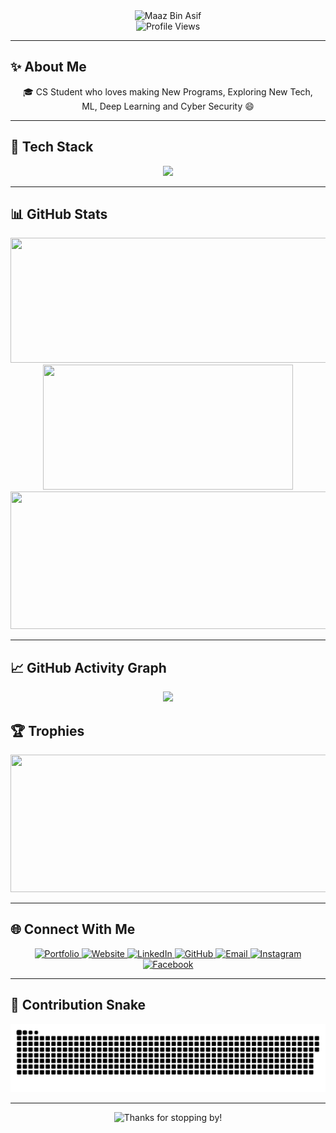 <div align="center">
  <img src="https://readme-typing-svg.herokuapp.com?font=Fira+Code&weight=700&size=28&pause=1000&color=00FFAA&center=true&vCenter=true&width=800&lines=😁+Hi+I'm+Maaz+👋;Python+%7C+Kotlin+%7C+Web+Dev+%7C+AI+Enthusiast;Welcome+to+my+GitHub+Universe!" alt="Maaz Bin Asif" />
</div>

<div align="center">
  <img src="https://komarev.com/ghpvc/?username=Maaz-319&style=for-the-badge&color=36725a" alt="Profile Views"/>
</div>

---

## ✨ About Me

<div align="center" style="max-width: 800px; padding: 0 20px;">

🎓 CS Student who loves making New Programs, Exploring New Tech, ML, Deep Learning and Cyber Security 😄

</div>

---

## 🚀 Tech Stack

<div align="center">
  <img src="https://skillicons.dev/icons?i=python,kotlin,html,css,js,cpp,c,sqlite,jquery,pandas,sklearn,git,androidstudio,vscode,react,mysql,sublime,github,pycharm,tailwind&perline=8" />
</div>

---

## 📊 GitHub Stats
<p align="center">
  <img width="600" height="200" src="https://github-readme-stats.vercel.app/api?username=Maaz-319&show_icons=true&theme=vision-friendly-dark">
  <img width="400" height="200" src="https://github-readme-stats.vercel.app/api/top-langs/?username=Maaz-319&layout=compact&theme=vision-friendly-dark">
  <img width="800" height="220" src="https://streak-stats.demolab.com?user=Maaz-319&theme=highcontrast&hide_border=true&border_radius=5&card_width=800">
</p>

---

## 📈 GitHub Activity Graph

<div align="center">
  <img src="https://github-readme-activity-graph.vercel.app/graph?username=Maaz-319&theme=tokyo-night&hide_border=true&area=true&border_radius=15"/>
</div>


## 🏆 Trophies

<p align="center">
  <img width="800" height="220" src="https://github-profile-trophy.vercel.app/?username=maaz-319&theme=onedark">
</p>

---

<!-- ## 📫 Connect with Me

<div align="center">
  <a href="https://maaz.me/" target="_blank">
    <img src="https://img.shields.io/badge/Website-00ffaa?style=for-the-badge&logo=google-chrome&logoColor=white" />
  </a>
  <a href="mailto:your-email@example.com" target="_blank">
    <img src="https://img.shields.io/badge/Email-00ffaa?style=for-the-badge&logo=gmail&logoColor=white" />
  </a>
</div> -->
## 🌐 Connect With Me

<p align="center">
  <a href="https://portfolio.maaz.me/" target="_blank">
    <img src="https://skillicons.dev/icons?i=htmx" width="40" alt="Portfolio"/>
  </a>
  <a href="https://maaz.me/" target="_blank">
    <img src="https://skillicons.dev/icons?i=webflow" width="40" alt="Website"/>
  </a>
  <a href="https://www.linkedin.com/in/maazbinasif" target="_blank">
    <img src="https://skillicons.dev/icons?i=linkedin" width="40" alt="LinkedIn"/>
  </a>
  <a href="https://github.com/Maaz-319" target="_blank">
    <img src="https://skillicons.dev/icons?i=github" width="40" alt="GitHub"/>
  </a>
  <a href="mailto:maazbinaasif123@outlook.com" target="_blank">
    <img src="https://skillicons.dev/icons?i=gmail" width="40" alt="Email"/>
  </a>
  <a href="https://instagram.com/maaz.binasif" target="_blank">
    <img src="https://skillicons.dev/icons?i=instagram" width="40" alt="Instagram"/>
  </a>
  <a href="https://facebook.com/maaz.binaasif" target="_blank">
    <img src="https://skillicons.dev/icons?i=facebook" width="40" alt="Facebook"/>
  </a>
</p>


---

## 🐍 Contribution Snake

<p align="center">
 <img width="1000" src="github-snake.svg" alt="snake"/>
</p>

---

<div align="center">
  <img 
    src="https://readme-typing-svg.herokuapp.com?font=Fira+Code&weight=600&size=24&pause=1000&color=00FFAA&center=true&width=600&lines=😁+Thanks+for+Stopping+by!;💡+Stay+tuned+for+more!;🚀+Keep+coding,+happy+hacking!" 
    alt="Thanks for stopping by!" 
  />
</div>
